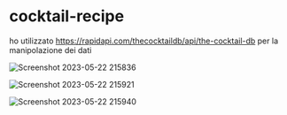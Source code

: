 # cocktail-recipe

ho utilizzato https://rapidapi.com/thecocktaildb/api/the-cocktail-db per la manipolazione dei dati

![Screenshot 2023-05-22 215836](https://github.com/fasolinidavide/cocktail-recipe/assets/73524591/3164c780-6669-4ad1-9499-5b4fb7609d75)

![Screenshot 2023-05-22 215921](https://github.com/fasolinidavide/cocktail-recipe/assets/73524591/2c22ecee-b7e8-4866-9fa8-72c76f5e414a)

![Screenshot 2023-05-22 215940](https://github.com/fasolinidavide/cocktail-recipe/assets/73524591/ffe42144-3d34-4b5a-b9d5-07a994d882b2)
